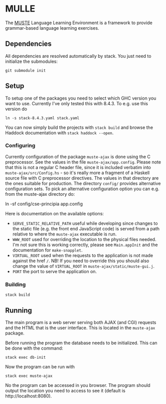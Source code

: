 MULLE
=====
The [MUSTE](http://www.cse.chalmers.se/~peb/muste.html) Language
Learning Environment is a framework to provide grammar-based language
learning exercises.

## Dependencies

All dependencies are resolved automatically by stack.  You just need
to initialize the submodules:

    git submodule init

Setup
-----
To setup one of the packages you need to select which GHC version you
want to use.  Currently I've only tested this with 8.4.3.  To e.g. use
this version do

    ln -s stack-8.4.3.yaml stack.yaml

You can now simply build the projects with `stack build` and browse
the Haddock documentation with `stack haddock --open`.

### Configuring

Currently configuration of the package `muste-ajax` is done using the
C preprocessor.  See the values in the file `muste-ajax/app.config`.
Please note that this is not a regular C header file, since it is
included verbatim into `muste-ajax/src/Config.hs` - so it's really
more a fragment of a Haskell source file with C preprocessor
directives.  The values in that directory are the ones suitable for
production.  The directory `config/` provides alternative
configuration sets.  To pick an alternative configuration option you
can e.g. from the muste-ajax directory do:

  ln -sf config/cse-principia app.config

Here is documentation on the available options:

* `SERVE_STATIC_RELATIVE_PATH` useful while developing since changes
  to the static file (e.g. the front end JavaScript code) is served
  from a path relative to where the `muste-ajax` executable is run.
* `WWW_ROOT` used for overriding the location to the physical files
  needed.  I'm not sure this is working correctly, please see
  `Main.appInit` and the documentation for `make-snapplet`.
* `VIRTUAL_ROOT` used when the requests to the application is not made
  against the href `/`.  NB! If you need to override this you should
  also change the value of `VIRTUAL_ROOT` in
  `muste-ajax/static/muste-gui.j`.
* `PORT` the port to serve the application on.

### Building

    stack build

Running
-------

The main program is a web server serving both AJAX (and CGI) requests
and the HTML that is the user interface.  This is located in the
`muste-ajax` package.

Before running the program the database needs to be initialized.  This
can be done with the command:

    stack exec db-init

Now the program can be run with

    stack exec muste-ajax

No the program can be accessed in you browser.  The program should
output the location you need to access to see it (default is
http://localhost:8080).
